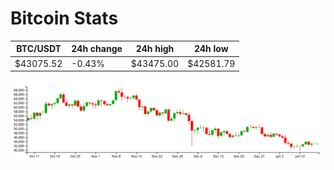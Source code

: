 # Bitcoin Stats

BTC/USDT|24h change|24h high|24h low|
|---|---|---|---|
|$43075.52|-0.43%|$43475.00|$42581.79|

<img src="./chart.svg">
